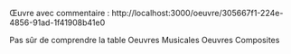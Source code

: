 Œuvre avec commentaire :
http://localhost:3000/oeuvre/305667f1-224e-4856-91ad-1f41908b41e0

Pas sûr de comprendre la table Oeuvres Musicales Oeuvres Composites